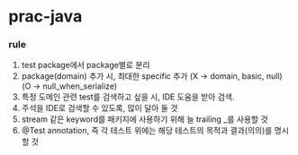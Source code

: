 # prac-java

### rule

1. test package에서 package별로 분리
2. package(domain) 추가 시, 최대한 specific 추가 (X -> domain, basic, null) (O -> null_when_serialize)
3. 특정 도메인 관련 test를 검색하고 싶을 시, IDE 도움을 받아 검색.
4. 주석을 IDE로 검색할 수 있도록, 많이 달아 둘 것
5. stream 같은 keyword를 패키지에 사용하기 위해 늘 trailing _를 사용할 것
6. @Test annotation, 즉 각 테스트 위에는 해당 테스트의 목적과 결과(의의)를 명시할 것